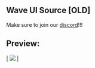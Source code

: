 ## Wave UI Source [OLD]
Make sure to join our [discord](https://discord.gg/skidding)!!!
## Preview:
| ![](https://github.com/user-attachments/assets/380f8415-de2a-4847-b16d-ebfaa0a61caf) | 
